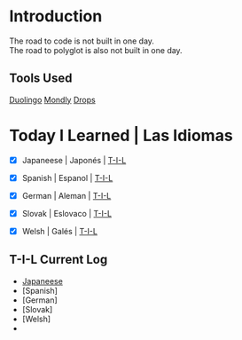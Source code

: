 # Introduction
The road to code is not built in one day.<br>
The road to polyglot is also not built in one day.<br>  

## Tools Used
[Duolingo](https://www.duolingo.com/profile/EO4wellnes)
[Mondly](https://app.mondly.com/home)
[Drops](https://app.languagedrops.com/)

# Today I Learned | Las Idiomas
-[x] Japaneese | Japonés | [T-I-L](https://github.com/EO4wellness/T-I-L/tree/main/DUOlingo/japon%C3%A9s)<br>
-[x] Spanish | Espanol | [T-I-L](https://github.com/EO4wellness/T-I-L/tree/main/DUOlingo/espanol)<br>
-[x] German | Aleman | [T-I-L](link)<br> 
-[x] Slovak | Eslovaco | [T-I-L](link)<br> 
-[x] Welsh | Galés | [T-I-L](link)<br>


## T-I-L Current Log
* [Japaneese](https://github.com/EO4wellness/T-I-L/blob/main/DUOlingo/japon%C3%A9s/2020_log.md)
* [Spanish]
* [German]
* [Slovak]
* [Welsh]
* 
